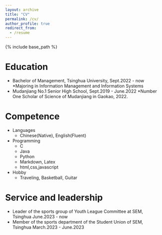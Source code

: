 ```yaml
---
layout: archive
title: "CV"
permalink: /cv/
author_profile: true
redirect_from:
  - /resume
---
```


{% include base_path %}

Education
======
* Bachelor of Management, Tsinghua University, Sept.2022 - now
  *Majoring in Information Management and Information Systems
* Mudanjiang No.1 Senior High School, Sept.2019 - June.2022
  *Number One Scholar of Science of Mudanjiang in Gaokao, 2022.
  
Competence
======
* Languages
  * Chinese(Native), English(Fluent)
* Programming
  * C
  * Java 
  * Python
  * Markdown, Latex
  * html,css,javascript
* Hobby
  * Traveling, Basketball, Guitar
    
Service and leadership
======
* Leader of the sports group of Youth League Committee at SEM, Tsinghua June.2023 - now
* Member of the sports department of the Student Union of SEM, Tsinghua March.2023 - June.2023
